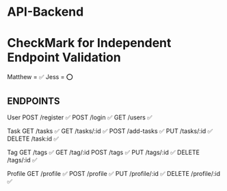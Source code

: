 # API-Backend

# CheckMark for Independent Endpoint Validation

Matthew = ✅
Jess = ⭕

## ENDPOINTS

User
POST /register ✅
POST /login ✅
GET /users ✅

Task
GET /tasks ✅
GET /tasks/:id ✅
POST /add-tasks ✅
PUT /tasks/:id ✅
DELETE /task:id ✅

Tag
GET /tags ✅
GET /tag/:id
POST /tags ✅
PUT /tags/:id ✅
DELETE /tags/:id ✅

Profile
GET /profile ✅
POST /profile ✅
PUT /profile/:id ✅
DELETE /profile/:id ✅
